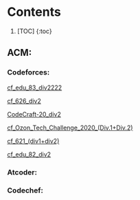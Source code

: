 # Contents

1. [TOC]
{:toc}

## ACM:

### Codeforces:

[cf_edu_83_div2222][link5]

[link5]: https://shieldforever.github.io/2020/03/10/cf_edu_83_div2.html?_blank

[cf_626_div2][link4]

[link4]: https://shieldforever.github.io/2020/03/07/cf_626_div2.html

[CodeCraft-20_div2][link3]

[link3]: https://shieldforever.github.io/2020/03/04/cf_CodeCraft-20(Div.-2).html

[cf_Ozon_Tech_Challenge_2020_(Div.1+Div.2)][link2]

[link2]: https://shieldforever.github.io/2020/03/03/cf_Ozon_Tech_Challenge_2020_(Div.1+Div.2).html

[cf_621_(div1+div2)][link1]

[link1]: https://shieldforever.github.io/2020/02/17/cf_621_(div1+div2).html

[cf_edu_82_div2][link0]

[link0]: https://shieldforever.github.io/2020/02/12/cf_edu_82_div2.html

### Atcoder:

### Codechef:


